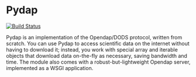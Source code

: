 Pydap
=====

[![Build Status](https://travis-ci.org/robertodealmeida/pydap.svg)](https://travis-ci.org/robertodealmeida/pydap)

Pydap is an implementation of the Opendap/DODS protocol, written from scratch. 
You can use Pydap to access scientific data on the internet without having to 
download it; instead, you work with special array and iterable objects that 
download data on-the-fly as necessary, saving bandwidth and time. The module 
also comes with a robust-but-lightweight Opendap server, implemented as a WSGI 
application.
